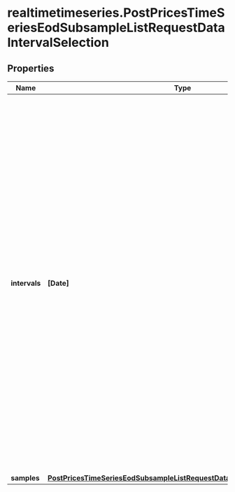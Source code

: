 # realtimetimeseries.PostPricesTimeSeriesEodSubsampleListRequestDataIntervalSelection

## Properties

Name | Type | Description | Notes
------------ | ------------- | ------------- | -------------
**intervals** | **[Date]** | Non-empty intervals of days to consider for the request. The array contains a list of at least two days in increasing order. Each pair of adjacent entries day_n and day_(n+1) specifies a half-open interval, that is a range of days d where day_n &lt;&#x3D; d &lt; day_(n+1). A subsample is computed for each interval. The valid range of intervals is between 1900-01-01 and the day after the current day. | [optional] 
**samples** | [**PostPricesTimeSeriesEodSubsampleListRequestDataIntervalSelectionSamples**](PostPricesTimeSeriesEodSubsampleListRequestDataIntervalSelectionSamples.md) |  | [optional] 


